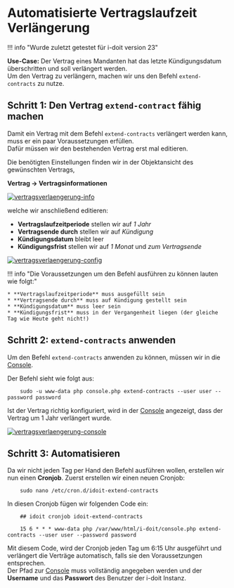 # Automatisierte Vertragslaufzeit Verlängerung

!!! info "Wurde zuletzt getestet für i-doit version 23"

**Use-Case:**
Der Vertrag eines Mandanten hat das letzte Kündigungsdatum überschritten und soll verlängert werden.<br>
Um den Vertrag zu verlängern, machen wir uns den Befehl `extend-contracts` zu nutze.

## Schritt 1: Den Vertrag `extend-contract` fähig machen

Damit ein Vertrag mit dem Befehl `extend-contracts` verlängert werden kann, muss er ein paar Voraussetzungen erfüllen.<br>
Dafür müssen wir den bestehenden Vertrag erst mal editieren.<br>

Die benötigten Einstellungen finden wir in der Objektansicht des gewünschten Vertrags,

**Vertrag → Vertragsinformationen**

[![vertragsverlaengerung-info](../assets/images/de/anwendungsfaelle/automatisierte-vertragsverlaengerung/1-avv-uc.png)](../assets/images/de/anwendungsfaelle/automatisierte-vertragsverlaengerung/1-avv-uc.png)

welche wir anschließend editieren:

* **Vertragslaufzeitperiode** stellen wir auf *1 Jahr*
* **Vertragsende durch** stellen wir auf *Kündigung*
* **Kündigungsdatum** bleibt leer
* **Kündigungsfrist** stellen wir auf *1 Monat* und *zum Vertragsende*

[![vertragsverlaengerung-config](../assets/images/de/anwendungsfaelle/automatisierte-vertragsverlaengerung/2-avv-uc.png)](../assets/images/de/anwendungsfaelle/automatisierte-vertragsverlaengerung/2-avv-uc.png)

!!! info "Die Voraussetzungen um den Befehl ausführen zu können lauten wie folgt:"

    * **Vertragslaufzeitperiode** muss ausgefüllt sein
    * **Vertragsende durch** muss auf Kündigung gestellt sein
    * **Kündigungsdatum** muss leer sein
    * **Kündigungsfrist** muss in der Vergangenheit liegen (der gleiche Tag wie Heute geht nicht!)

## Schritt 2: `extend-contracts` anwenden

Um den Befehl `extend-contracts` anwenden zu können, müssen wir in die [Console](../automatisierung-und-integration/cli/console/index.md).

Der Befehl sieht wie folgt aus:

```shell
    sudo -u www-data php console.php extend-contracts --user user --password password
```

Ist der Vertrag richtig konfiguriert, wird in der [Console](../automatisierung-und-integration/cli/console/index.md) angezeigt, dass der Vertrag um 1 Jahr verlängert wurde. 

[![vertragsverlaengerung-console](../assets/images/de/anwendungsfaelle/automatisierte-vertragsverlaengerung/3-avv-uc.png)](../assets/images/de/anwendungsfaelle/automatisierte-vertragsverlaengerung/3-avv-uc.png)

## Schritt 3: Automatisieren

Da wir nicht jeden Tag per Hand den Befehl ausführen wollen, erstellen wir nun einen **Cronjob**.
Zuerst erstellen wir einen neuen Cronjob:

```shell
    sudo nano /etc/cron.d/idoit-extend-contracts
```

In diesen Cronjob fügen wir folgenden Code ein:

```shell
    ## idoit cronjob idoit-extend-contracts

    15 6 * * * www-data php /var/www/html/i-doit/console.php extend-contracts --user user --password password
```

Mit diesem Code, wird der Cronjob jeden Tag um 6:15 Uhr ausgeführt und verlängert die Verträge automatisch, falls sie den Voraussetzungen entsprechen.<br>
Der Pfad zur [Console](../automatisierung-und-integration/cli/console/index.md) muss vollständig angegeben werden und der **Username** und das **Passwort** des Benutzer der i-doit Instanz.
